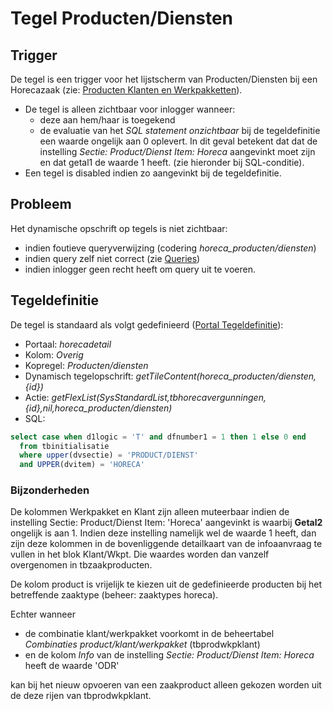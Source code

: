 # Tegel Producten/Diensten

## Trigger

De tegel is een trigger voor het lijstscherm van Producten/Diensten bij een Horecazaak (zie: [Producten Klanten en Werkpakketten](/instellen_inrichten/producten_klanten_werkpakketten.md)).

- De tegel is alleen zichtbaar voor inlogger wanneer:
  - deze aan hem/haar is toegekend
  - de evaluatie van het _SQL statement onzichtbaar_ bij de tegeldefinitie een waarde ongelijk aan 0 oplevert. In dit geval betekent dat dat de instelling _Sectie: Product/Dienst Item: Horeca_ aangevinkt moet zijn en dat getal1 de waarde 1 heeft. (zie hieronder bij SQL-conditie).
- Een tegel is disabled indien zo aangevinkt bij de tegeldefinitie.

## Probleem

Het dynamische opschrift op tegels is niet zichtbaar:

- indien foutieve queryverwijzing (codering _horeca_producten/diensten_)
- indien query zelf niet correct (zie [Queries](/instellen_inrichten/queries.md))
- indien inlogger geen recht heeft om query uit te voeren.

## Tegeldefinitie

De tegel is standaard als volgt gedefinieerd ([Portal Tegeldefinitie](/instellen_inrichten/portaldefinitie/portal_tegel.md)):

- Portaal: _horecadetail_
- Kolom: _Overig_
- Kopregel: _Producten/diensten_
- Dynamisch tegelopschrift: _getTileContent(horeca_producten/diensten,{id})_
- Actie: _getFlexList(SysStandardList,tbhorecavergunningen,{id},nil,horeca_producten/diensten)_
- SQL:

```sql
select case when d1logic = 'T' and dfnumber1 = 1 then 1 else 0 end
  from tbinitialisatie
  where upper(dvsectie) = 'PRODUCT/DIENST'
  and UPPER(dvitem) = 'HORECA'
```

### Bijzonderheden

De kolommen Werkpakket en Klant zijn alleen muteerbaar indien de instelling Sectie: Product/Dienst Item: 'Horeca' aangevinkt is waarbij **Getal2** ongelijk is aan 1. Indien deze instelling namelijk wel de waarde 1 heeft, dan zijn deze kolommen in de bovenliggende detailkaart van de infoaanvraag te vullen in het blok Klant/Wkpt. Die waardes worden dan vanzelf overgenomen in tbzaakproducten.

De kolom product is vrijelijk te kiezen uit de gedefinieerde producten bij het betreffende zaaktype (beheer: zaaktypes horeca).

Echter wanneer

- de combinatie klant/werkpakket voorkomt in de beheertabel _Combinaties product/klant/werkpakket_ (tbprodwkpklant)
- en de kolom _Info_ van de instelling _Sectie: Product/Dienst Item: Horeca_ heeft de waarde 'ODR'

kan bij het nieuw opvoeren van een zaakproduct alleen gekozen worden uit de deze rijen van tbprodwkpklant.
